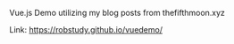 Vue.js Demo utilizing my blog posts from thefifthmoon.xyz

Link: https://robstudy.github.io/vuedemo/